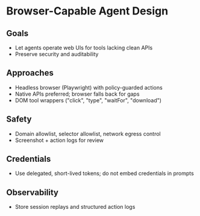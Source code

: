 # Browser-Capable Agent Design

## Goals
- Let agents operate web UIs for tools lacking clean APIs
- Preserve security and auditability

## Approaches
- Headless browser (Playwright) with policy-guarded actions
- Native APIs preferred; browser falls back for gaps
- DOM tool wrappers ("click", "type", "waitFor", "download")

## Safety
- Domain allowlist, selector allowlist, network egress control
- Screenshot + action logs for review

## Credentials
- Use delegated, short-lived tokens; do not embed credentials in prompts

## Observability
- Store session replays and structured action logs
